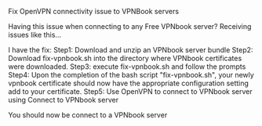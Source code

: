Fix OpenVPN connectivity issue to VPNBook servers

Having this issue when connecting to any Free VPNbook server?
Receiving issues like this...
<img scr="/images/OpenVPN_issue_VPNbook.png">

I have the fix:
Step1: Download and unzip an VPNbook server bundle
Step2: Download fix-vpnbook.sh into the directory where VPNbook certificates were downloaded.
Step3: execute fix-vpnbook.sh and follow the prompts
Step4: Upon the completion of the bash script "fix-vpnbook.sh", your newly vpnbook certificate should
       now have the appropriate configuration setting add to your certificate.
Step5: Use OpenVPN to connect to VPNbook server using Connect to VPNbook server  

You should now be connect to a VPNbook server